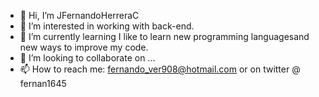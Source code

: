 - 👋 Hi, I’m JFernandoHerreraC
- 👀 I’m interested in working with back-end.
- 🌱 I’m currently learning I like to learn new programming languages ​​and
      new ways to improve my code.
- 💞️ I’m looking to collaborate on ...
- 📫 How to reach me: fernando_ver908@hotmail.com or on twitter @ fernan1645 

<!---
JFernandoHerreraC/JFernandoHerreraC is a ✨ special ✨ repository because its `README.md` (this file) appears on your GitHub profile.
You can click the Preview link to take a look at your changes.
--->
